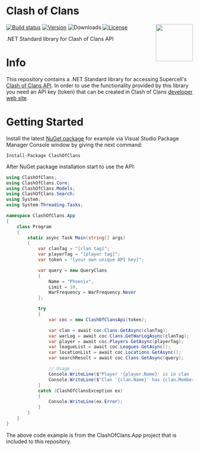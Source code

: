 # Clash of Clans
<img align="right" width="100px" src="https://github.com/tparviainen/clashofclans/raw/master/icon.png" />

[![Build status](https://programmingwithtomi.visualstudio.com/GitHub/_apis/build/status/clashofclans)](https://programmingwithtomi.visualstudio.com/GitHub/_build/latest?definitionId=3)
[![Version](https://img.shields.io/nuget/v/ClashOfClans.svg)](https://www.nuget.org/packages/ClashOfClans)
![Downloads](https://img.shields.io/nuget/dt/ClashOfClans.svg)
[![License](https://img.shields.io/github/license/tparviainen/clashofclans.svg)](https://github.com/tparviainen/clashofclans/blob/master/LICENSE)

.NET Standard library for Clash of Clans API

# Info
This repository contains a .NET Standard library for accessing Supercell's 
[Clash of Clans API](https://developer.clashofclans.com/).
In order to use the functionality provided by this library you need an API key (token) that can be 
created in Clash of Clans [developer web site](https://developer.clashofclans.com/).

# Getting Started
Install the latest [NuGet package](https://www.nuget.org/packages/ClashOfClans/) for example via Visual Studio Package Manager Console window by giving the next command:
```
Install-Package ClashOfClans
```

After NuGet package installation start to use the API:

```csharp
using ClashOfClans;
using ClashOfClans.Core;
using ClashOfClans.Models;
using ClashOfClans.Search;
using System;
using System.Threading.Tasks;

namespace ClashOfClans.App
{
    class Program
    {
        static async Task Main(string[] args)
        {
            var clanTag = "[clan tag]";
            var playerTag = "[player tag]";
            var token = "[your own unique API key]";

            var query = new QueryClans
            {
                Name = "Phoenix",
                Limit = 10,
                WarFrequency = WarFrequency.Never
            };

            try
            {
                var coc = new ClashOfClansApi(token);

                var clan = await coc.Clans.GetAsync(clanTag);           // Get Clan Information
                var warLog = await coc.Clans.GetWarLogAsync(clanTag);   // Retrieve Clans Clan War Log
                var player = await coc.Players.GetAsync(playerTag);     // Get Player Information
                var leagueList = await coc.Leagues.GetAsync();          // List Leagues
                var locationList = await coc.Locations.GetAsync();      // List Locations
                var searchResult = await coc.Clans.GetAsync(query);     // Search Clans

                // Usage ...
                Console.WriteLine($"Player '{player.Name}' is in clan '{player.Clan?.Name}'");
                Console.WriteLine($"Clan '{clan.Name}' has {clan.Members} members");
            }
            catch (ClashOfClansException ex)
            {
                Console.WriteLine(ex.Error);
            }
        }
    }
}
```

The above code example is from the ClashOfClans.App project that is included to this repository.
